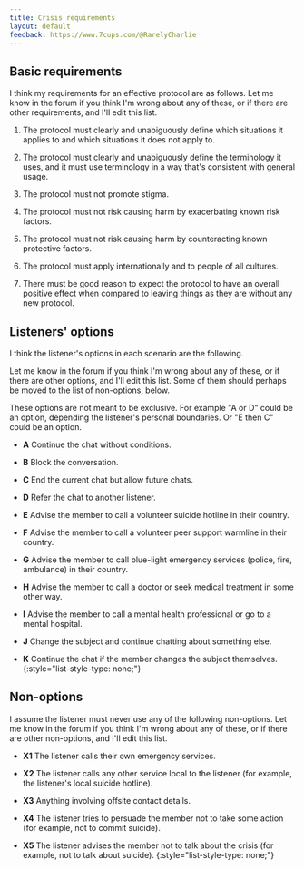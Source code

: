 ```yaml
---
title: Crisis requirements
layout: default
feedback: https://www.7cups.com/@RarelyCharlie
---
```

## Basic requirements

I think my requirements for an effective protocol are as follows. Let me know in the forum if you think I'm wrong about any of these, or if there are other requirements, and I'll edit this list.

1. The protocol must clearly and unabiguously define which situations it applies to and which situations it does not apply to.

2. The protocol must clearly and unabiguously define the terminology it uses, and it must use terminology in a way that's consistent with general usage.

3. The protocol must not promote stigma.

4. The protocol must not risk causing harm by exacerbating known risk factors.

5. The protocol must not risk causing harm by counteracting known protective factors.

6. The protocol must apply internationally and to people of all cultures.

7. There must be good reason to expect the protocol to have an overall positive effect when compared to leaving things as they are without any new protocol.

## Listeners' options

I think the listener's options in each scenario are the following.

Let me know in the forum if you think I'm wrong about any of these, or if there are other options, and I'll edit this list. Some of them should perhaps be moved to the list of non-options, below.

These options are not meant to be exclusive. For example "A or D" could be an option, depending the listener's personal boundaries. Or "E then C" could be an option.

- **A** Continue the chat without conditions.

- **B** Block the conversation.

- **C** End the current chat but allow future chats.

- **D** Refer the chat to another listener.

- **E** Advise the member to call a volunteer suicide hotline in their country.

- **F** Advise the member to call a volunteer peer support warmline in their country.

- **G** Advise the member to call blue-light emergency services (police, fire, ambulance) in their country.

- **H** Advise the member to call a doctor or seek medical treatment in some other way.

- **I** Advise the member to call a mental health professional or go to a mental hospital.

- **J** Change the subject and continue chatting about something else.

- **K** Continue the chat if the member changes the subject themselves.
{:style="list-style-type: none;"}

## Non-options

I assume the listener must never use any of the following non-options. Let me know in the forum if you think I'm wrong about any of these, or if there are other non-options, and I'll edit this list.

 - **X1** The listener calls their own emergency services.

 - **X2** The listener calls any other service local to the listener (for example, the listener's local suicide hotline).

 - **X3** Anything involving offsite contact details.

 - **X4** The listener tries to persuade the member not to take some action (for example, not to commit suicide).

 - **X5** The listener advises the member not to talk about the crisis (for example, not to talk about suicide).
{:style="list-style-type: none;"}
